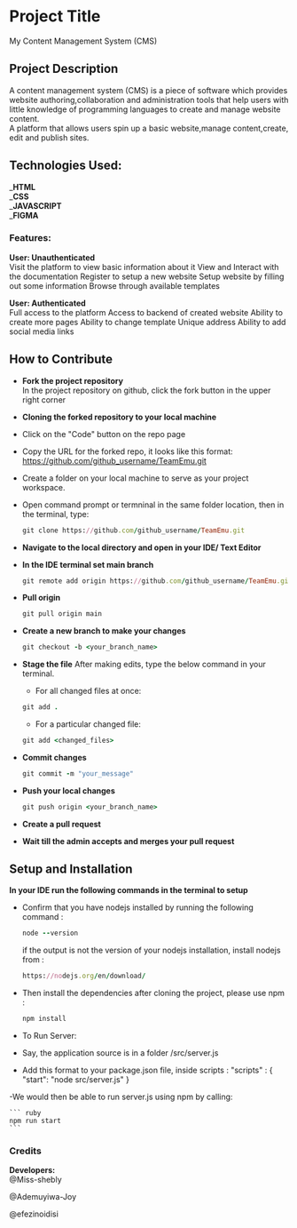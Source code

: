 # Project Title
My Content Management System (CMS)
## Project Description
A  content management system (CMS) is a piece of software which provides website authoring,collaboration and administration tools that help users with little knowledge of programming languages to create and manage website content.  
A platform that allows users spin up a basic website,manage content,create, edit and publish sites.
## Technologies Used:
_**HTML**  
_**CSS**  
_**JAVASCRIPT**  
_**FIGMA**  
### Features:
**User: Unauthenticated**  
Visit the platform to view basic information about it
View and Interact with the documentation
Register to setup a new website
Setup website by filling out some information
Browse through available templates 

**User: Authenticated**  
Full access to the platform
Access to backend of created website
Ability to create more pages
Ability to change template
Unique address
Ability to add social media links

## How to Contribute 
- __Fork the project repository__<br/>
In the project repository on github, click the fork button in the upper right corner

- __Cloning the forked repository to your local machine__
 - Click on the "Code" button on the repo page
 - Copy the URL for the forked repo, it looks like this format: https://github.com/github_username/TeamEmu.git
 - Create a folder on your local machine to serve as your project workspace.
 - Open command prompt or termninal in the same folder location, then in the terminal, type: 
    
    ```ruby
    git clone https://github.com/github_username/TeamEmu.git
    ```
- __Navigate to the local directory and open in your IDE/ Text Editor__

- __In the IDE terminal set main branch__

    ```ruby
    git remote add origin https://github.com/github_username/TeamEmu.git
    ```
- __Pull origin__

    ```ruby
    git pull origin main
    ```
    
- __Create a new branch to make your changes__

    ```ruby
    git checkout -b <your_branch_name>
    ```
    
- __Stage the file__
 After making edits, type the below command in your terminal.
 
    - For all changed files at once: 
    
    ```ruby
    git add .
    ```
    
    - For a particular changed file: 
    
    ```ruby
    git add <changed_files>
    ```
    
- __Commit changes__

    ```ruby
    git commit -m "your_message"
    ```
- __Push your local changes__

    ```ruby
    git push origin <your_branch_name>
    ```

- __Create a pull request__

- __Wait till the admin accepts and merges your pull request__

## Setup and Installation 
  __In your IDE run the following commands in the terminal to setup__
- Confirm that you have nodejs installed by running the following command : 

    ``` ruby
    node --version
    ```
    
    if the output is not the version of your nodejs installation, install nodejs from :
    ``` ruby
    https://nodejs.org/en/download/
    ```
    
- Then install the dependencies after cloning the project, please use npm :

    ``` ruby
    npm install
    ``` 
    
- To Run Server:
 - Say, the application source is in a folder /src/server.js
 - Add this format to your package.json file, inside scripts :
        "scripts" : {
          "start": "node src/server.js"
         }
 
 -We would then be able to run server.js using npm by calling:
 
    ``` ruby
    npm run start
    ```


### Credits
  **Developers:**  
  @Miss-shebly  
  
  @Ademuyiwa-Joy  
  
  @efezinoidisi  
  
  
